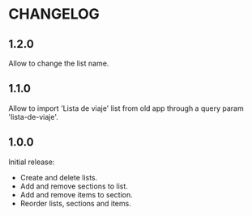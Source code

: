 # CHANGELOG

## 1.2.0

Allow to change the list name.

## 1.1.0

Allow to import 'Lista de viaje' list from old app through a query param 'lista-de-viaje'.

## 1.0.0

Initial release:

- Create and delete lists.
- Add and remove sections to list.
- Add and remove items to section.
- Reorder lists, sections and items.
